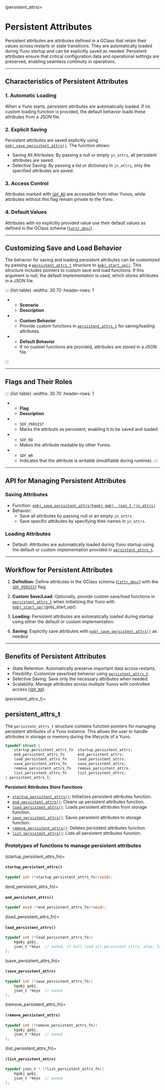 (persistent_attrs)=
# **Persistent Attributes**

Persistent attributes are attributes defined in a GClass that retain their values across restarts or state transitions. They are automatically loaded during Yuno startup and can be explicitly saved as needed. Persistent attributes ensure that critical configuration data and operational settings are preserved, enabling seamless continuity in operations.

---

## Characteristics of Persistent Attributes

### 1. **Automatic Loading**
When a Yuno starts, persistent attributes are automatically loaded. If no custom loading function is provided, the default behavior loads these attributes from a JSON file.

### 2. **Explicit Saving**
Persistent attributes are saved explicitly using [`gobj_save_persistent_attrs()`](gobj_save_persistent_attrs()). 
The function allows:
- Saving All Attributes: By passing a null or empty `jn_attrs`, all persistent attributes are saved.
- Selective Saving: By passing a list or dictionary in `jn_attrs`, only the specified attributes are saved.

### 3. **Access Control**
Attributes marked with [`SDF_RD`](SDF_RD) are accessible from other Yunos, while attributes without this flag remain private to the Yuno.

### 4. **Default Values**
Attributes with no explicitly provided value use their default values as defined in the GClass schema ([`tattr_desc`](tattr_desc)).

---

## Customizing Save and Load Behavior

The behavior for saving and loading persistent attributes can be customized by passing a [`persistent_attrs_t`](persistent_attrs_t) structure to [`gobj_start_up()`](gobj_start_up()). This structure includes pointers to custom save and load functions. If this argument is null, the default implementation is used, which stores attributes in a JSON file.

::: {list-table}
:widths: 30 70
:header-rows: 1

* - **Scenario**
  - **Description**

* - **Custom Behavior**
  - Provide custom functions in [`persistent_attrs_t`](persistent_attrs_t) for saving/loading attributes.

* - **Default Behavior**
  - If no custom functions are provided, attributes are stored in a JSON file.

:::

---

## Flags and Their Roles

::: {list-table}
:widths: 30 70
:header-rows: 1

* - **Flag**
  - **Description**

* - `SDF_PERSIST`
  - Marks the attribute as persistent, enabling it to be saved and loaded.

* - `SDF_RD`
  - Makes the attribute readable by other Yunos.

* - `SDF_WR`
  - Indicates that the attribute is writable (modifiable during runtime).
:::

---

## API for Managing Persistent Attributes

### Saving Attributes
- Function: [`gobj_save_persistent_attrs(hgobj gobj, json_t *jn_attrs)`](gobj_save_persistent_attrs())
- Behavior:
    - Save all attributes by passing null or an empty `jn_attrs`.
    - Save specific attributes by specifying their names in `jn_attrs`.

### Loading Attributes
- Default: Attributes are automatically loaded during Yuno startup using the default or custom implementation provided in [`persistent_attrs_t`](persistent_attrs_t).

---

## Workflow for Persistent Attributes

1. **Definition:**
   Define attributes in the GClass schema ([`tattr_desc`](tattr_desc)) with the [`SDF_PERSIST`](SDF_PERSIST) flag.

2. **Custom Save/Load:**
   Optionally, provide custom save/load functions in [`persistent_attrs_t`](persistent_attrs_t) when initializing the Yuno with [`gobj_start_up()`]()gobj_start_up().

3. **Loading:**
   Persistent attributes are automatically loaded during startup using either the default or custom implementation.

4. **Saving:**
   Explicitly save attributes with [`gobj_save_persistent_attrs()`](gobj_save_persistent_attrs()) as needed.

---

## Benefits of Persistent Attributes

- State Retention: Automatically preserve important data across restarts.
- Flexibility: Customize save/load behavior using [`persistent_attrs_t`](persistent_attrs_t).
- Selective Saving: Save only the necessary attributes when needed.
- Scalability: Manage attributes across multiple Yunos with controlled access ([`SDF_RD`](SDF_RD)).

(persistent_attrs_t)=
## persistent_attrs_t
The `persistent_attrs_t` structure contains function pointers for managing persistent attributes of a Yuno instance. This allows the user to handle attributes in storage or memory during the lifecycle of a Yuno.

```c
typedef struct {
    startup_persistent_attrs_fn  startup_persistent_attrs;
    end_persistent_attrs_fn      end_persistent_attrs;
    load_persistent_attrs_fn     load_persistent_attrs;
    save_persistent_attrs_fn     save_persistent_attrs;
    remove_persistent_attrs_fn   remove_persistent_attrs;
    list_persistent_attrs_fn     list_persistent_attrs;
} persistent_attrs_t;
```

**Persistent Attributes Store Functions**
- [`startup_persistent_attrs()`](startup_persistent_attrs_fn): Initializes persistent attributes function.
- [`end_persistent_attrs()`](end_persistent_attrs_fn): Cleans up persistent attributes function.
- [`load_persistent_attrs()`](load_persistent_attrs_fn): Loads persistent attributes from storage function.
- [`save_persistent_attrs()`](save_persistent_attrs_fn): Saves persistent attributes to storage function.
- [`remove_persistent_attrs()`](remove_persistent_attrs_fn): Deletes persistent attributes function.
- [`list_persistent_attrs()`](list_persistent_attrs_fn): Lists all persistent attributes function.


### Prototypes of functions to manage persistent attributes

(startup_persistent_attrs_fn)=
#### **`startup_persistent_attrs()`**

```C
typedef int (*startup_persistent_attrs_fn)(void);
```

(end_persistent_attrs_fn)=
#### **`end_persistent_attrs()`**

```C
typedef void (*end_persistent_attrs_fn)(void);
```

(load_persistent_attrs_fn)=
#### **`load_persistent_attrs()`**

```C
typedef int (*load_persistent_attrs_fn)(
    hgobj gobj,
    json_t *keys  // owned, if null load all persistent attrs, else, load
);
```

(save_persistent_attrs_fn)=
#### **`(save_persistent_attrs)`**

```C
typedef int (*save_persistent_attrs_fn)(
    hgobj gobj,
    json_t *keys  // owned
);
```

(remove_persistent_attrs_fn)=
#### **`(remove_persistent_attrs)`**

```C
typedef int (*remove_persistent_attrs_fn)(
    hgobj gobj,
    json_t *keys  // owned
);
```

(list_persistent_attrs_fn)=
#### **`(list_persistent_attrs)`**

```C
typedef json_t * (*list_persistent_attrs_fn)(
    hgobj gobj,
    json_t *keys  // owned
);
```
